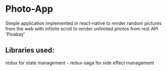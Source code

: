 # Photo-App
 
 Simple application implemented in react-native to render random pictures from the web with infinite scroll to render unlimited photos from rest API 'Pixabay'
 
## Libraries used:
redux for state management - redux-saga for side effect management
 
